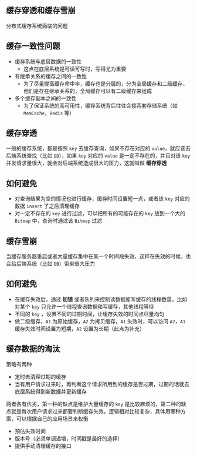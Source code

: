 


## 缓存穿透和缓存雪崩

分布式缓存系统面临的问题

<!--more-->

## 缓存一致性问题

* 缓存系统与底层数据的一致性
  * 这点在底层系统是可读可写时，写得尤为重要 
* 有继承关系的缓存之间的一致性
  * 为了尽量提高缓存命中率，缓存也是分层的，分为全局缓存和二级缓存，他们是存在继承关系的，全局缓存可以有二级缓存来组成
* 多个缓存副本之间的一致性
  * 为了保证系统的高可用性，缓存系统背后往往会接两套存储系统（如 `MemCache`，`Redis` 等）



## 缓存穿透

一般的缓存系统，都是按照 `key` 去缓存查询，如果不存在对应的 `value`，就应该去后端系统查找（比如 `DB`），如果 `key` 对应的 `value` 是一定不存在的，并且对该 `key` 并发请求量很大，就会对后端系统造成很大的压力，这就叫做 **缓存穿透**
 
## 如何避免

* 对查询结果为空的情况也进行缓存，缓存时间设置短一点，或者该 `key` 对应的数据 `insert` 了之后清理缓存
* 对一定不存在的 `key` 进行过滤，可以把所有的可能存在的 `key` 放到一个大的 `Bitmap` 中，查询时通过该 `Bitmap` 过滤


## 缓存雪崩

当缓存服务器重启或者大量缓存集中在某一个时间段失效，这样在失效的时候，也会给后端系统（比如 `DB`）带来很大压力

## 如何避免

* 在缓存失效后，通过 **加锁** 或者队列来控制读数据库写缓存的线程数量，比如对某个 `key` 只允许一个线程查询数据和写缓存，其他线程等待
* 不同的 `key` ，设置不同的过期时间，让缓存失效的时间点尽量均匀
* 做二级缓存，`A1` 为原始缓存，`A2` 为拷贝缓存，`A1` 失效时，可以访问 `A2`，`A1` 缓存失效时间设置为短期，`A2` 设置为长期（此点为补充）

 
## 缓存数据的淘汰

策略有两种

* 定时去清理过期的缓存
* 当有用户请求过来时，再判断这个请求所用到的缓存是否过期，过期的话就去底层系统得到新数据并更新缓存

两者各有优劣，第一种的缺点是维护大量缓存的 `key` 是比较麻烦的，第二种的缺点就是每次用户请求过来都要判断缓存失效，逻辑相对比较复杂，具体用哪种方案，可以根据自己的应用场景来权衡
 
* 预估失效时间 
* 版本号（必须单调递增，时间戳是最好的选择）
* 提供手动清理缓存的接口

